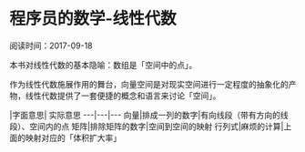# 程序员的数学-线性代数

阅读时间：2017-09-18

本书对线性代数的基本隐喻：数组是「空间中的点」。

作为线性代数施展作用的舞台，向量空间是对现实空间进行一定程度的抽象化的产物，线性代数提供了一套便捷的概念和语言来讨论「空间」。

 |字面意思| 实际意思
 ---|---|---
 向量|排成一列的数字|有向线段（带有方向的线段）、空间内的点
 矩阵|排除矩阵的数字|空间到空间的映射
 行列式|麻烦的计算|上面的映射对应的「体积扩大率」
 
 